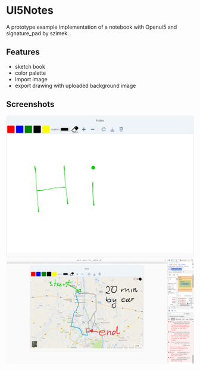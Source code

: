 # UI5Notes
A prototype example implementation of a notebook with Openui5 and signature_pad by szimek. 

## Features
+ sketch book
+ color palette
+ import image
+ export drawing with uploaded background image

## Screenshots
![alt text](https://github.com/impnguyen/UI5Notes/blob/master/readme/screenshot1.png "screenshot1")
![alt text](https://github.com/impnguyen/UI5Notes/blob/master/readme/screenshot2.png "screenshot2")
